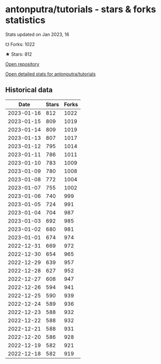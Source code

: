 # antonputra/tutorials - stars & forks statistics

Stats updated on Jan 2023, 16

☋ Forks: 1022

★ Stars: 812

[Open repository](https://github.com/antonputra/tutorials)

[Open detailed stats for antonputra/tutorials](https://reviewgithub.com/rep/antonputra/tutorials)

## Historical data
| Date | Stars | Forks |
|------|-------|-------|
| 2023-01-16 | 812 | 1022 | 
| 2023-01-15 | 809 | 1019 | 
| 2023-01-14 | 809 | 1019 | 
| 2023-01-13 | 807 | 1017 | 
| 2023-01-12 | 795 | 1014 | 
| 2023-01-11 | 786 | 1011 | 
| 2023-01-10 | 783 | 1009 | 
| 2023-01-09 | 780 | 1008 | 
| 2023-01-08 | 772 | 1004 | 
| 2023-01-07 | 755 | 1002 | 
| 2023-01-06 | 740 | 999 | 
| 2023-01-05 | 724 | 991 | 
| 2023-01-04 | 704 | 987 | 
| 2023-01-03 | 692 | 985 | 
| 2023-01-02 | 680 | 981 | 
| 2023-01-01 | 674 | 974 | 
| 2022-12-31 | 669 | 972 | 
| 2022-12-30 | 654 | 965 | 
| 2022-12-29 | 639 | 957 | 
| 2022-12-28 | 627 | 952 | 
| 2022-12-27 | 608 | 947 | 
| 2022-12-26 | 594 | 941 | 
| 2022-12-25 | 590 | 939 | 
| 2022-12-24 | 589 | 936 | 
| 2022-12-23 | 588 | 932 | 
| 2022-12-22 | 588 | 932 | 
| 2022-12-21 | 588 | 931 | 
| 2022-12-20 | 586 | 928 | 
| 2022-12-19 | 582 | 921 | 
| 2022-12-18 | 582 | 919 | 

